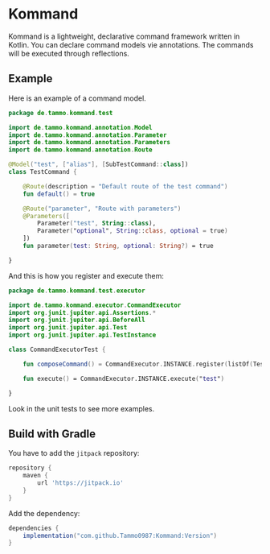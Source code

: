 # Kommand

Kommand is a lightweight, declarative command framework written in Kotlin. You can declare command models vie annotations.
The commands will be executed through reflections.

## Example

Here is an example of a command model.
```kotlin
package de.tammo.kommand.test

import de.tammo.kommand.annotation.Model
import de.tammo.kommand.annotation.Parameter
import de.tammo.kommand.annotation.Parameters
import de.tammo.kommand.annotation.Route

@Model("test", ["alias"], [SubTestCommand::class])
class TestCommand {

    @Route(description = "Default route of the test command")
    fun default() = true

    @Route("parameter", "Route with parameters")
    @Parameters([
        Parameter("test", String::class),
        Parameter("optional", String::class, optional = true)
    ])
    fun parameter(test: String, optional: String?) = true

}
```

And this is how you register and execute them:
```kotlin
package de.tammo.kommand.test.executor

import de.tammo.kommand.executor.CommandExecutor
import org.junit.jupiter.api.Assertions.*
import org.junit.jupiter.api.BeforeAll
import org.junit.jupiter.api.Test
import org.junit.jupiter.api.TestInstance

class CommandExecutorTest {

    fun composeCommand() = CommandExecutor.INSTANCE.register(listOf(TestCommand::class.java))

    fun execute() = CommandExecutor.INSTANCE.execute("test")

}
```

Look in the unit tests to see more examples.

## Build with Gradle

You have to add the `jitpack` repository:

```groovy
repository {
    maven {
        url 'https://jitpack.io' 
    }
}
```

Add the dependency:

```groovy
dependencies {
    implementation("com.github.Tammo0987:Kommand:Version")
}
```